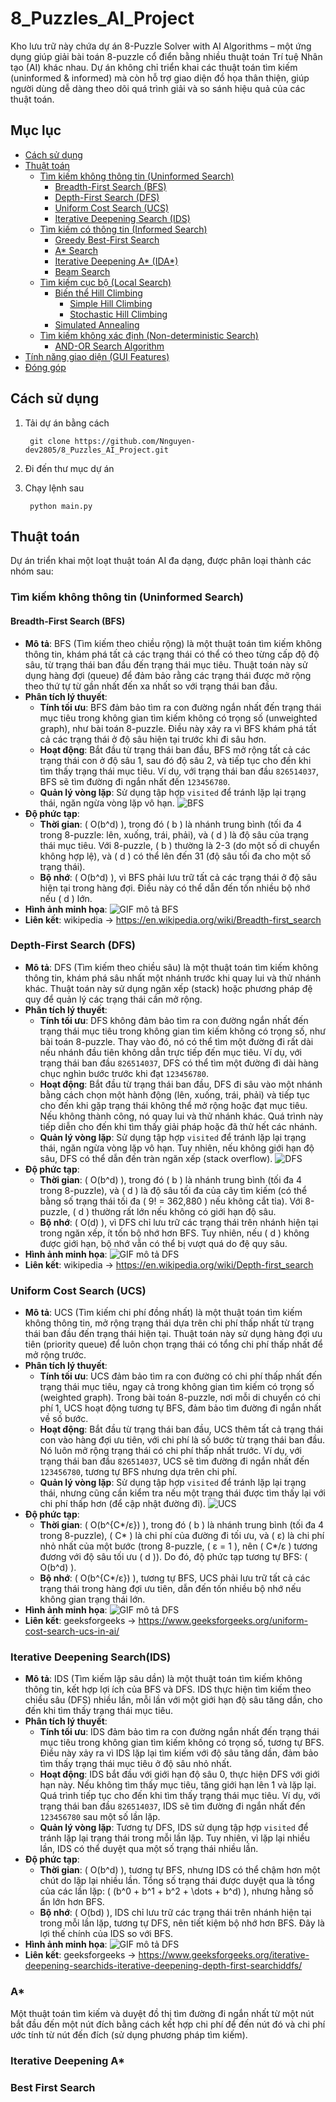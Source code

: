﻿# 8_Puzzles_AI_Project
Kho lưu trữ này chứa dự án 8-Puzzle Solver with AI Algorithms – một ứng dụng giúp giải bài toán 8-puzzle cổ điển bằng nhiều thuật toán Trí tuệ Nhân tạo (AI) khác nhau. Dự án không chỉ triển khai các thuật toán tìm kiếm (uninformed & informed) mà còn hỗ trợ giao diện đồ họa thân thiện, giúp người dùng dễ dàng theo dõi quá trình giải và so sánh hiệu quả của các thuật toán.
## Mục lục
- [Cách sử dụng](#cách-sử-dụng)
- [Thuật toán](#thuật-toán)
  - [Tìm kiếm không thông tin (Uninformed Search)](#tìm-kiếm-không-thông-tin-uninformed-search)
    - [Breadth-First Search (BFS)](#breadth-first-search-bfs)
    - [Depth-First Search (DFS)](#depth-first-search-dfs)
    - [Uniform Cost Search (UCS)](#uniform-cost-search-ucs)
    - [Iterative Deepening Search (IDS)](#iterative-deepening-search-ids)
  - [Tìm kiếm có thông tin (Informed Search)](#tìm-kiếm-có-thông-tin-informed-search)
    - [Greedy Best-First Search](#greedy-best-first-search)
    - [A* Search](#a-search)
    - [Iterative Deepening A* (IDA*)](#iterative-deepening-a-ida)
    - [Beam Search](#beam-search)
  - [Tìm kiếm cục bộ (Local Search)](#tìm-kiếm-cục-bộ-local-search)
    - [Biến thể Hill Climbing](#biến-thể-hill-climbing)
      - [Simple Hill Climbing](#simple-hill-climbing)
      - [Stochastic Hill Climbing](#stochastic-hill-climbing)
    - [Simulated Annealing](#simulated-annealing)
  - [Tìm kiếm không xác định (Non-deterministic Search)](#tìm-kiếm-không-xác-định-non-deterministic-search)
    - [AND-OR Search Algorithm](#and-or-search-algorithm)
- [Tính năng giao diện (GUI Features)](#tính-năng-giao-diện-gui-features)
- [Đóng góp](#đóng-góp)
## Cách sử dụng
1. Tải dự án bằng cách 

        git clone https://github.com/Nnguyen-dev2805/8_Puzzles_AI_Project.git

2. Đi đến thư mục dự án 

3. Chạy lệnh sau

        python main.py
## Thuật toán

Dự án triển khai một loạt thuật toán AI đa dạng, được phân loại thành các nhóm sau:

### Tìm kiếm không thông tin (Uninformed Search)

#### Breadth-First Search (BFS)
- **Mô tả**: BFS (Tìm kiếm theo chiều rộng) là một thuật toán tìm kiếm không thông tin, khám phá tất cả các trạng thái có thể có theo từng cấp độ độ sâu, từ trạng thái ban đầu đến trạng thái mục tiêu. Thuật toán này sử dụng hàng đợi (queue) để đảm bảo rằng các trạng thái được mở rộng theo thứ tự từ gần nhất đến xa nhất so với trạng thái ban đầu.
- **Phân tích lý thuyết**:
  - **Tính tối ưu**: BFS đảm bảo tìm ra con đường ngắn nhất đến trạng thái mục tiêu trong không gian tìm kiếm không có trọng số (unweighted graph), như bài toán 8-puzzle. Điều này xảy ra vì BFS khám phá tất cả các trạng thái ở độ sâu hiện tại trước khi đi sâu hơn.
  - **Hoạt động**: Bắt đầu từ trạng thái ban đầu, BFS mở rộng tất cả các trạng thái con ở độ sâu 1, sau đó độ sâu 2, và tiếp tục cho đến khi tìm thấy trạng thái mục tiêu. Ví dụ, với trạng thái ban đầu `826514037`, BFS sẽ tìm đường đi ngắn nhất đến `123456780`.
  - **Quản lý vòng lặp**: Sử dụng tập hợp `visited` để tránh lặp lại trạng thái, ngăn ngừa vòng lặp vô hạn.
![BFS](https://upload.wikimedia.org/wikipedia/commons/f/f5/BFS-Algorithm_Search_Way.gif)
- **Độ phức tạp**:
  - **Thời gian**: \( O(b^d) \), trong đó \( b \) là nhánh trung bình (tối đa 4 trong 8-puzzle: lên, xuống, trái, phải), và \( d \) là độ sâu của trạng thái mục tiêu. Với 8-puzzle, \( b \) thường là 2-3 (do một số di chuyển không hợp lệ), và \( d \) có thể lên đến 31 (độ sâu tối đa cho một số trạng thái).
  - **Bộ nhớ**: \( O(b^d) \), vì BFS phải lưu trữ tất cả các trạng thái ở độ sâu hiện tại trong hàng đợi. Điều này có thể dẫn đến tốn nhiều bộ nhớ nếu \( d \) lớn.
- **Hình ảnh minh họa**: ![GIF mô tả BFS](assets/gif_solve/BFS.gif)
- **Liên kết**: wikipedia -> https://en.wikipedia.org/wiki/Breadth-first_search
### Depth-First Search (DFS)
- **Mô tả**: DFS (Tìm kiếm theo chiều sâu) là một thuật toán tìm kiếm không thông tin, khám phá sâu nhất một nhánh trước khi quay lui và thử nhánh khác. Thuật toán này sử dụng ngăn xếp (stack) hoặc phương pháp đệ quy để quản lý các trạng thái cần mở rộng.
- **Phân tích lý thuyết**:
  - **Tính tối ưu**: DFS không đảm bảo tìm ra con đường ngắn nhất đến trạng thái mục tiêu trong không gian tìm kiếm không có trọng số, như bài toán 8-puzzle. Thay vào đó, nó có thể tìm một đường đi rất dài nếu nhánh đầu tiên không dẫn trực tiếp đến mục tiêu. Ví dụ, với trạng thái ban đầu `826514037`, DFS có thể tìm một đường đi dài hàng chục nghìn bước trước khi đạt `123456780`.
  - **Hoạt động**: Bắt đầu từ trạng thái ban đầu, DFS đi sâu vào một nhánh bằng cách chọn một hành động (lên, xuống, trái, phải) và tiếp tục cho đến khi gặp trạng thái không thể mở rộng hoặc đạt mục tiêu. Nếu không thành công, nó quay lui và thử nhánh khác. Quá trình này tiếp diễn cho đến khi tìm thấy giải pháp hoặc đã thử hết các nhánh.
  - **Quản lý vòng lặp**: Sử dụng tập hợp `visited` để tránh lặp lại trạng thái, ngăn ngừa vòng lặp vô hạn. Tuy nhiên, nếu không giới hạn độ sâu, DFS có thể dẫn đến tràn ngăn xếp (stack overflow).
  ![DFS](https://upload.wikimedia.org/wikipedia/commons/7/7f/Depth-First-Search.gif)
- **Độ phức tạp**:
  - **Thời gian**: \( O(b^d) \), trong đó \( b \) là nhánh trung bình (tối đa 4 trong 8-puzzle), và \( d \) là độ sâu tối đa của cây tìm kiếm (có thể bằng số trạng thái tối đa \( 9! = 362,880 \) nếu không cắt tỉa). Với 8-puzzle, \( d \) thường rất lớn nếu không có giới hạn độ sâu.
  - **Bộ nhớ**: \( O(d) \), vì DFS chỉ lưu trữ các trạng thái trên nhánh hiện tại trong ngăn xếp, ít tốn bộ nhớ hơn BFS. Tuy nhiên, nếu \( d \) không được giới hạn, bộ nhớ vẫn có thể bị vượt quá do đệ quy sâu.
- **Hình ảnh minh họa**: ![GIF mô tả DFS](assets/gif_solve/DFS.gif)
- **Liên kết**: wikipedia -> https://en.wikipedia.org/wiki/Depth-first_search
### Uniform Cost Search (UCS)
- **Mô tả**: UCS (Tìm kiếm chi phí đồng nhất) là một thuật toán tìm kiếm không thông tin, mở rộng trạng thái dựa trên chi phí thấp nhất từ trạng thái ban đầu đến trạng thái hiện tại. Thuật toán này sử dụng hàng đợi ưu tiên (priority queue) để luôn chọn trạng thái có tổng chi phí thấp nhất để mở rộng trước.
- **Phân tích lý thuyết**:
  - **Tính tối ưu**: UCS đảm bảo tìm ra con đường có chi phí thấp nhất đến trạng thái mục tiêu, ngay cả trong không gian tìm kiếm có trọng số (weighted graph). Trong bài toán 8-puzzle, nơi mỗi di chuyển có chi phí 1, UCS hoạt động tương tự BFS, đảm bảo tìm đường đi ngắn nhất về số bước.
  - **Hoạt động**: Bắt đầu từ trạng thái ban đầu, UCS thêm tất cả trạng thái con vào hàng đợi ưu tiên, với chi phí là số bước từ trạng thái ban đầu. Nó luôn mở rộng trạng thái có chi phí thấp nhất trước. Ví dụ, với trạng thái ban đầu `826514037`, UCS sẽ tìm đường đi ngắn nhất đến `123456780`, tương tự BFS nhưng dựa trên chi phí.
  - **Quản lý vòng lặp**: Sử dụng tập hợp `visited` để tránh lặp lại trạng thái, nhưng cũng cần kiểm tra nếu một trạng thái được tìm thấy lại với chi phí thấp hơn (để cập nhật đường đi).
  ![UCS](https://cs.stanford.edu/people/eroberts/courses/soco/projects/2003-04/intelligent-search/dijkstra.gif)
- **Độ phức tạp**:
  - **Thời gian**: \( O(b^{C*/ε}) \), trong đó \( b \) là nhánh trung bình (tối đa 4 trong 8-puzzle), \( C* \) là chi phí của đường đi tối ưu, và \( ε\) là chi phí nhỏ nhất của một bước (trong 8-puzzle, \( ε = 1 \), nên \( C*/ε \) tương đương với độ sâu tối ưu \( d \)). Do đó, độ phức tạp tương tự BFS: \( O(b^d) \).
  - **Bộ nhớ**: \( O(b^{C*/ε}) \), tương tự BFS, UCS phải lưu trữ tất cả các trạng thái trong hàng đợi ưu tiên, dẫn đến tốn nhiều bộ nhớ nếu không gian trạng thái lớn.
- **Hình ảnh minh họa**: ![GIF mô tả DFS](assets/gif_solve/UCS.gif)
- **Liên kết**: geeksforgeeks -> https://www.geeksforgeeks.org/uniform-cost-search-ucs-in-ai/
### Iterative Deepening Search(IDS)
- **Mô tả**: IDS (Tìm kiếm lặp sâu dần) là một thuật toán tìm kiếm không thông tin, kết hợp lợi ích của BFS và DFS. IDS thực hiện tìm kiếm theo chiều sâu (DFS) nhiều lần, mỗi lần với một giới hạn độ sâu tăng dần, cho đến khi tìm thấy trạng thái mục tiêu.
- **Phân tích lý thuyết**:
  - **Tính tối ưu**: IDS đảm bảo tìm ra con đường ngắn nhất đến trạng thái mục tiêu trong không gian tìm kiếm không có trọng số, tương tự BFS. Điều này xảy ra vì IDS lặp lại tìm kiếm với độ sâu tăng dần, đảm bảo tìm thấy trạng thái mục tiêu ở độ sâu nhỏ nhất.
  - **Hoạt động**: IDS bắt đầu với giới hạn độ sâu 0, thực hiện DFS với giới hạn này. Nếu không tìm thấy mục tiêu, tăng giới hạn lên 1 và lặp lại. Quá trình tiếp tục cho đến khi tìm thấy trạng thái mục tiêu. Ví dụ, với trạng thái ban đầu `826514037`, IDS sẽ tìm đường đi ngắn nhất đến `123456780` sau một số lần lặp.
  - **Quản lý vòng lặp**: Tương tự DFS, IDS sử dụng tập hợp `visited` để tránh lặp lại trạng thái trong mỗi lần lặp. Tuy nhiên, vì lặp lại nhiều lần, IDS có thể duyệt qua một số trạng thái nhiều lần.
- **Độ phức tạp**:
  - **Thời gian**: \( O(b^d) \), tương tự BFS, nhưng IDS có thể chậm hơn một chút do lặp lại nhiều lần. Tổng số trạng thái được duyệt qua là tổng của các lần lặp: \( (b^0 + b^1 + b^2 + \dots + b^d) \), nhưng hằng số ẩn lớn hơn BFS.
  - **Bộ nhớ**: \( O(bd) \), IDS chỉ lưu trữ các trạng thái trên nhánh hiện tại trong mỗi lần lặp, tương tự DFS, nên tiết kiệm bộ nhớ hơn BFS. Đây là lợi thế chính của IDS so với BFS.
- **Hình ảnh minh họa**: ![GIF mô tả DFS]()
- **Liên kết**: geeksforgeeks -> https://www.geeksforgeeks.org/iterative-deepening-searchids-iterative-deepening-depth-first-searchiddfs/
### A*
Một thuật toán tìm kiếm và duyệt đồ thị tìm đường đi ngắn nhất từ ​​một nút bắt đầu đến một nút đích bằng cách kết hợp chi phí để đến nút đó và chi phí ước tính từ nút đến đích (sử dụng phương pháp tìm kiếm).
### Iterative Deepening A*

### Best First Search
